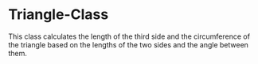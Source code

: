 # Triangle-Class
 This class calculates the length of the third side and the circumference of the triangle based on the lengths of the two sides and the angle between them.
